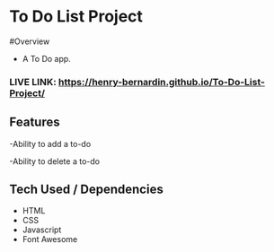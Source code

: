 # To Do List Project 
 
#Overview
- A To Do app. 

### LIVE LINK: https://henry-bernardin.github.io/To-Do-List-Project/

## Features 

-Ability to add a to-do 

-Ability to delete a to-do


## Tech Used / Dependencies

- HTML
- CSS
- Javascript
- Font Awesome 
